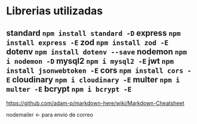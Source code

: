 # Librerias utilizadas
standard
    `npm install standard -D`
express
    `npm install express -E`
zod
    `npm install zod -E`
dotenv
    `npm install dotenv --save`
nodemon
    `npm i nodemon -D`
mysql2
    `npm i mysql2 -E`
jwt
    `npm install jsonwebtoken -E`
cors
    `npm install cors -E`
cloudinary
    `npm i cloudinary -E`
multer
    `npm i multer -E`
bcrypt
    `npm i bcrypt -E`
---



https://github.com/adam-p/markdown-here/wiki/Markdown-Cheatsheet

nodemailer <- para envio de correo

